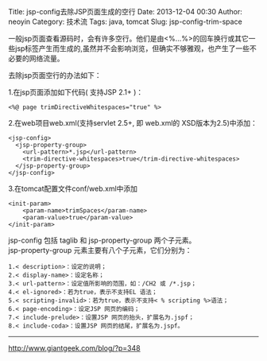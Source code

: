 Title: jsp-config去除JSP页面生成的空行
Date: 2013-12-04 00:30
Author: neoyin
Category: 技术流
Tags: java, tomcat
Slug: jsp-config-trim-space

一般jsp页面查看源码时，会有许多空行。他们是由<%...%\>的回车换行或其它一些jsp标签产生而生成的,虽然并不会影响浏览，但确实不够雅观，也产生了一些不必要的网络流量。

去除jsp页面空行的办法如下：

1.在jsp页面添加如下代码( 支持JSP 2.1+ )：

    <%@ page trimDirectiveWhitespaces="true" %>

2.在web项目web.xml(支持servlet 2.5+, 即 web.xml的 XSD版本为2.5)中添加：

    <jsp-config>
      <jsp-property-group>
        <url-pattern>*.jsp</url-pattern>
        <trim-directive-whitespaces>true</trim-directive-whitespaces>
      </jsp-property-group>
    </jsp-config>

3.在tomcat配置文件conf/web.xml中添加

    <init-param>
        <param-name>trimSpaces</param-name>
        <param-value>true</param-value>
    </init-param>

jsp-config 包括 taglib 和 jsp-property-group 两个子元素。  
jsp-property-group 元素主要有八个子元素，它们分别为：

    1.< description>：设定的说明；
    2.< display-name>：设定名称；
    3.< url-pattern>：设定值所影响的范围，如：/CH2 或 /*.jsp；
    4.< el-ignored>：若为true，表示不支持EL 语法；
    5.< scripting-invalid>：若为true，表示不支持< % scripting %>语法；
    6.< page-encoding>：设定JSP 网页的编码；
    7.< include-prelude>：设置JSP 网页的抬头，扩展名为.jspf；
    8.< include-coda>：设置JSP 网页的结尾，扩展名为.jspf。

---

http://www.giantgeek.com/blog/?p=348
